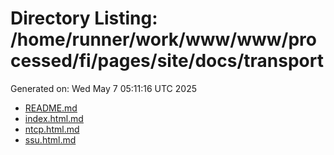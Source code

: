 # Directory Listing: /home/runner/work/www/www/processed/fi/pages/site/docs/transport
Generated on: Wed May  7 05:11:16 UTC 2025

- [README.md](README.md)
- [index.html.md](index.html.md)
- [ntcp.html.md](ntcp.html.md)
- [ssu.html.md](ssu.html.md)
